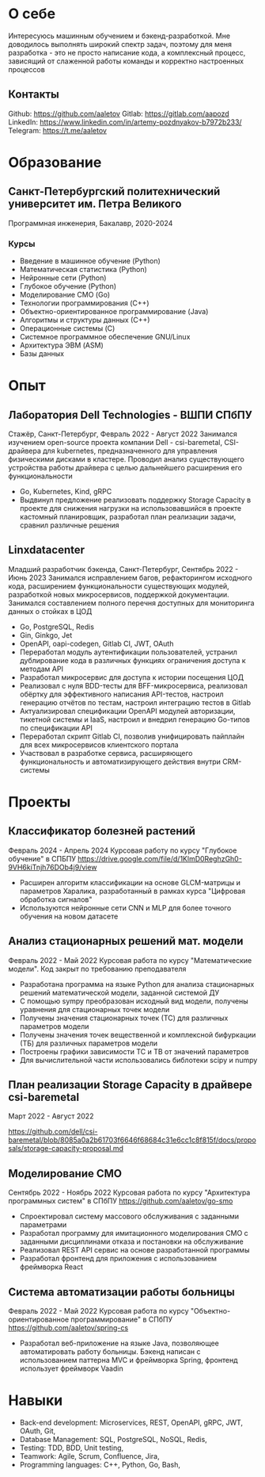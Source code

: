 # О себе
Интересуюсь машинным обучением и бэкенд-разработкой. Мне доводилось выполнять широкий спектр задач, поэтому для меня разработка - это не просто написание кода, а комплексный процесс, зависящий от слаженной работы команды и корректно настроенных процессов

## Контакты
Github: https://github.com/aaletov
Gitlab: https://gitlab.com/aapozd
LinkedIn: https://www.linkedin.com/in/artemy-pozdnyakov-b7972b233/
Telegram: https://t.me/aaletov

# Образование
## Санкт-Петербургский политехнический университет им. Петра Великого
Программная инженерия, Бакалавр, 2020-2024
### Курсы
- Введение в машинное обучение (Python)
- Математическая статистика (Python)
- Нейронные сети (Python)
- Глубокое обучение (Python)
- Моделирование СМО (Go)
- Технологии программирования (C++)
- Объектно-ориентированное программирование (Java)
- Алгоритмы и структуры данных (С++)
- Операционные системы (C)
- Системное программное обеспечение GNU/Linux
- Архитектура ЭВМ (ASM)
- Базы данных

# Опыт
## Лаборатория Dell Technologies - ВШПИ СПбПУ
Стажёр, Санкт-Петербург, Февраль 2022 - Август 2022
Занимался изучением open-source проекта компании Dell - csi-baremetal, CSI-драйвера для kubernetes, предназначенного для управления физическими дисками в кластере. Проводил анализ существующего устройства работы драйвера с целью дальнейшего расширения его функциональности
- Go, Kubernetes, Kind, gRPC
- Выдвинул предложение реализовать поддержку Storage Capacity в проекте для снижения нагрузки на использовавшийся в проекте кастомный планировщик, разработал план реализации задачи, сравнил различные решения

## Linxdatacenter
Младший разработчик бэкенда, Санкт-Петербург, Сентябрь 2022 - Июнь 2023
Занимался исправлением багов, рефакторингом исходного кода, расширением функциональности существующих модулей, разработкой новых микросервисов, поддержкой документации. Занимался составлением полного перечня доступных для мониторинга данных о стойках в ЦОД
- Go, PostgreSQL, Redis
- Gin, Ginkgo, Jet
- OpenAPI, oapi-codegen, Gitlab CI, JWT, OAuth
- Переработал модуль аутентификации пользователей, устранил дублирование кода в различных функциях ограничения доступа к методам API
- Разработал микросервис для доступа к истории посещения ЦОД
- Реализовал с нуля BDD-тесты для BFF-микросервиса, реализовал обёртку для эффективного написания API-тестов, настроил генерацию отчётов по тестам, настроил интеграцию тестов в Gitlab
- Актуализировал спецификации OpenAPI модулей авторизации, тикетной системы и IaaS, настроил и внедрил генерацию Go-типов по спецификации API
- Переработал скрипт Gitlab CI, позволив унифицировать пайплайн для всех микросервисов клиентского портала
- Участвовал в разработке сервиса, расширяющего функциональность и автоматизирующего действия внутри CRM-системы


# Проекты
## Классификатор болезней растений
Февраль 2024 - Апрель 2024
Курсовая работу по курсу "Глубокое обучение" в СПБПУ
https://drive.google.com/file/d/1KlmD0ReghzGh0-9VH6kiTnjh76DOb4j9/view
- Расширен алгоритм классификации на основе GLCM-матрицы и параметров Харалика, разработанный в рамках курса "Цифровая обработка сигналов"
- Используются нейронные сети CNN и MLP для более точного обучения на новом датасете

## Анализ стационарных решений мат. модели
Февраль 2022 - Май 2022
Курсовая работа по курсу "Математические модели". Код закрыт по требованию преподавателя

- Разработана программа на языке Python для анализа стационарных решений математической модели, заданной системой ДУ
- С помощью sympy преобразован исходный вид модели, получены уравнения для стационарных точек модели
- Получены значения стационарных точек (ТС) для различных параметров модели
- Получены значения точек вещественной и комплексной бифуркации (ТБ) для различных параметров модели
- Построены графики зависимости ТС и ТВ от значений параметров
- Для вычислительной части использовались библотеки scipy и numpy

## План реализации Storage Capacity в драйвере csi-baremetal
Март 2022 - Август 2022

https://github.com/dell/csi-baremetal/blob/8085a0a2b61703f6646f68684c31e6cc1c8f815f/docs/proposals/storage-capacity-proposal.md

## Моделирование СМО
Сентябрь 2022 - Ноябрь 2022
Курсовая работа по курсу "Архитектура программных систем" в СПбПУ
https://github.com/aaletov/go-smo
- Спроектировал систему массового обслуживания с заданными параметрами
- Разработал программу для имитационного моделирования СМО с заданными дисциплинами отказа и постановки на обслуживание
- Реализовал REST API сервис на основе разработанной программы
- Разработал фронтенд для приложения с использованием фреймворка React

## Система автоматизации работы больницы
Февраль 2022 - Май 2022
Курсовая работа по курсу "Объектно-ориентированное программирование" в СПбПУ
https://github.com/aaletov/spring-cs
- Разработал веб-приложение на языке Java, позволяющее автоматировать работу больницы. Бэкенд написан с использованием паттерна MVC и фреймворка Spring, фронтенд использует фреймворк Vaadin


# Навыки
- Back-end development:  Microservices,  REST,  OpenAPI,  gRPC,  JWT,  OAuth,  Git, 
- Database Management:  SQL,  PostgreSQL,  NoSQL,  Redis, 
- Testing:  TDD,  BDD,  Unit testing, 
- Teamwork:  Agile,  Scrum,  Confluence,  Jira, 
- Programming languages:  C++,  Python,  Go,  Bash, 
